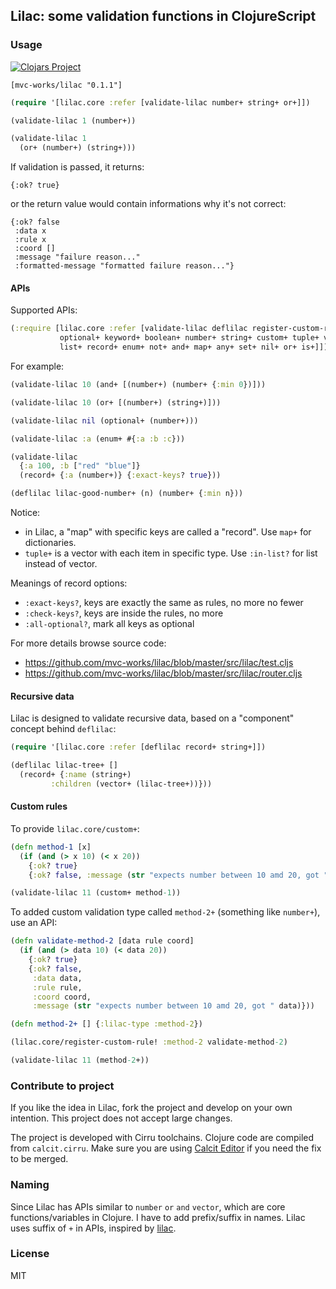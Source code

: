
Lilac: some validation functions in ClojureScript
----

### Usage

[![Clojars Project](https://img.shields.io/clojars/v/mvc-works/lilac.svg)](https://clojars.org/mvc-works/lilac)

```edn
[mvc-works/lilac "0.1.1"]
```

```clojure
(require '[lilac.core :refer [validate-lilac number+ string+ or+]])

(validate-lilac 1 (number+))

(validate-lilac 1
  (or+ (number+) (string+)))
```

If validation is passed, it returns:

```edn
{:ok? true}
```

or the return value would contain informations why it's not correct:

```edn
{:ok? false
 :data x
 :rule x
 :coord []
 :message "failure reason..."
 :formatted-message "formatted failure reason..."}
```

#### APIs

Supported APIs:

```clojure
(:require [lilac.core :refer [validate-lilac deflilac register-custom-rule!
           optional+ keyword+ boolean+ number+ string+ custom+ tuple+ vector+
           list+ record+ enum+ not+ and+ map+ any+ set+ nil+ or+ is+]])
```

For example:

```clojure
(validate-lilac 10 (and+ [(number+) (number+ {:min 0})]))

(validate-lilac 10 (or+ [(number+) (string+)]))

(validate-lilac nil (optional+ (number+)))

(validate-lilac :a (enum+ #{:a :b :c}))

(validate-lilac
  {:a 100, :b ["red" "blue"]}
  (record+ {:a (number+)} {:exact-keys? true}))

(deflilac lilac-good-number+ (n) (number+ {:min n}))
```

Notice:

* in Lilac, a "map" with specific keys are called a "record". Use `map+` for dictionaries.
* `tuple+` is a vector with each item in specific type. Use `:in-list?` for list instead of vector.

Meanings of record options:

* `:exact-keys?`, keys are exactly the same as rules, no more no fewer
* `:check-keys?`, keys are inside the rules, no more
* `:all-optional?`, mark all keys as optional

For more details browse source code:

* https://github.com/mvc-works/lilac/blob/master/src/lilac/test.cljs
* https://github.com/mvc-works/lilac/blob/master/src/lilac/router.cljs

#### Recursive data

Lilac is designed to validate recursive data, based on a "component" concept behind `deflilac`:

```clojure
(require '[lilac.core :refer [deflilac record+ string+]])

(deflilac lilac-tree+ []
  (record+ {:name (string+)
         :children (vector+ (lilac-tree+))}))
```

#### Custom rules

To provide `lilac.core/custom+`:

```clojure
(defn method-1 [x]
  (if (and (> x 10) (< x 20))
    {:ok? true}
    {:ok? false, :message (str "expects number between 10 amd 20, got " x)}))

(validate-lilac 11 (custom+ method-1))
```

To added custom validation type called `method-2+` (something like `number+`), use an API:

```clojure
(defn validate-method-2 [data rule coord]
  (if (and (> data 10) (< data 20))
    {:ok? true}
    {:ok? false,
     :data data,
     :rule rule,
     :coord coord,
     :message (str "expects number between 10 amd 20, got " data)}))

(defn method-2+ [] {:lilac-type :method-2})

(lilac.core/register-custom-rule! :method-2 validate-method-2)

(validate-lilac 11 (method-2+))
```

### Contribute to project

If you like the idea in Lilac, fork the project and develop on your own intention. This project does not accept large changes.

The project is developed with Cirru toolchains. Clojure code are compiled from `calcit.cirru`. Make sure you are using [Calcit Editor](https://github.com/Cirru/calcit-editor) if you need the fix to be merged.

### Naming

Since Lilac has APIs similar to `number` `or` `and` `vector`, which are core functions/variables in Clojure. I have to add prefix/suffix in names. Lilac uses suffix of `+` in APIs, inspired by [lilac](assets/lilac-720x480.jpg).

### License

MIT
